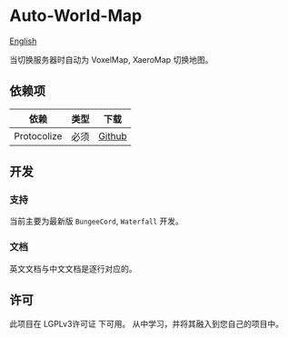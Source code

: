 # Auto-World-Map

[English](./README.md)

当切换服务器时自动为 VoxelMap, XaeroMap 切换地图。

## 依赖项

| 依赖          | 类型  | 下载                                                     |
|-------------|-----|--------------------------------------------------------|
| Protocolize | 必须  | [Github](https://github.com/Exceptionflug/protocolize) |

## 开发

### 支持

当前主要为最新版 `BungeeCord`, `Waterfall` 开发。

### 文档

英文文档与中文文档是逐行对应的。

## 许可

此项目在 LGPLv3许可证 下可用。 从中学习，并将其融入到您自己的项目中。